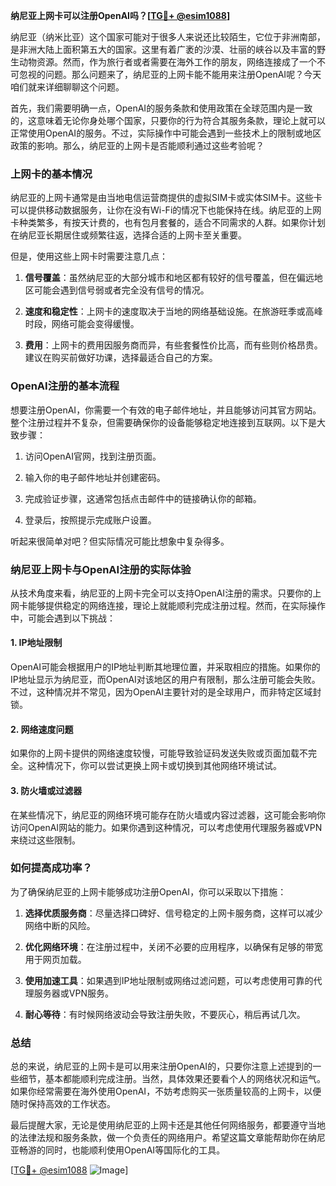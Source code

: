 **纳尼亚上网卡可以注册OpenAI吗？[[TG💪+ @esim1088](https://t.me/s/esim1088)]**

纳尼亚（纳米比亚）这个国家可能对于很多人来说还比较陌生，它位于非洲南部，是非洲大陆上面积第五大的国家。这里有着广袤的沙漠、壮丽的峡谷以及丰富的野生动物资源。然而，作为旅行者或者需要在海外工作的朋友，网络连接成了一个不可忽视的问题。那么问题来了，纳尼亚的上网卡能不能用来注册OpenAI呢？今天咱们就来详细聊聊这个问题。

首先，我们需要明确一点，OpenAI的服务条款和使用政策在全球范围内是一致的，这意味着无论你身处哪个国家，只要你的行为符合其服务条款，理论上就可以正常使用OpenAI的服务。不过，实际操作中可能会遇到一些技术上的限制或地区政策的影响。那么，纳尼亚的上网卡是否能顺利通过这些考验呢？

### 上网卡的基本情况

纳尼亚的上网卡通常是由当地电信运营商提供的虚拟SIM卡或实体SIM卡。这些卡可以提供移动数据服务，让你在没有Wi-Fi的情况下也能保持在线。纳尼亚的上网卡种类繁多，有按天计费的，也有包月套餐的，适合不同需求的人群。如果你计划在纳尼亚长期居住或频繁往返，选择合适的上网卡至关重要。

但是，使用这些上网卡时需要注意几点：

1. **信号覆盖**：虽然纳尼亚的大部分城市和地区都有较好的信号覆盖，但在偏远地区可能会遇到信号弱或者完全没有信号的情况。
   
2. **速度和稳定性**：上网卡的速度取决于当地的网络基础设施。在旅游旺季或高峰时段，网络可能会变得缓慢。

3. **费用**：上网卡的费用因服务商而异，有些套餐性价比高，而有些则价格昂贵。建议在购买前做好功课，选择最适合自己的方案。

### OpenAI注册的基本流程

想要注册OpenAI，你需要一个有效的电子邮件地址，并且能够访问其官方网站。整个注册过程并不复杂，但需要确保你的设备能够稳定地连接到互联网。以下是大致步骤：

1. 访问OpenAI官网，找到注册页面。
   
2. 输入你的电子邮件地址并创建密码。

3. 完成验证步骤，这通常包括点击邮件中的链接确认你的邮箱。

4. 登录后，按照提示完成账户设置。

听起来很简单对吧？但实际情况可能比想象中复杂得多。

### 纳尼亚上网卡与OpenAI注册的实际体验

从技术角度来看，纳尼亚的上网卡完全可以支持OpenAI注册的需求。只要你的上网卡能够提供稳定的网络连接，理论上就能顺利完成注册过程。然而，在实际操作中，可能会遇到以下挑战：

#### 1. **IP地址限制**
   OpenAI可能会根据用户的IP地址判断其地理位置，并采取相应的措施。如果你的IP地址显示为纳尼亚，而OpenAI对该地区的用户有限制，那么注册可能会失败。不过，这种情况并不常见，因为OpenAI主要针对的是全球用户，而非特定区域封锁。

#### 2. **网络速度问题**
   如果你的上网卡提供的网络速度较慢，可能导致验证码发送失败或页面加载不完全。这种情况下，你可以尝试更换上网卡或切换到其他网络环境试试。

#### 3. **防火墙或过滤器**
   在某些情况下，纳尼亚的网络环境可能存在防火墙或内容过滤器，这可能会影响你访问OpenAI网站的能力。如果你遇到这种情况，可以考虑使用代理服务器或VPN来绕过这些限制。

### 如何提高成功率？

为了确保纳尼亚的上网卡能够成功注册OpenAI，你可以采取以下措施：

1. **选择优质服务商**：尽量选择口碑好、信号稳定的上网卡服务商，这样可以减少网络中断的风险。

2. **优化网络环境**：在注册过程中，关闭不必要的应用程序，以确保有足够的带宽用于网页加载。

3. **使用加速工具**：如果遇到IP地址限制或网络过滤问题，可以考虑使用可靠的代理服务器或VPN服务。

4. **耐心等待**：有时候网络波动会导致注册失败，不要灰心，稍后再试几次。

### 总结

总的来说，纳尼亚的上网卡是可以用来注册OpenAI的，只要你注意上述提到的一些细节，基本都能顺利完成注册。当然，具体效果还要看个人的网络状况和运气。如果你经常需要在海外使用OpenAI，不妨考虑购买一张质量较高的上网卡，以便随时保持高效的工作状态。

最后提醒大家，无论是使用纳尼亚的上网卡还是其他任何网络服务，都要遵守当地的法律法规和服务条款，做一个负责任的网络用户。希望这篇文章能帮助你在纳尼亚畅游的同时，也能顺利使用OpenAI等国际化的工具。

[[TG💪+ @esim1088](https://t.me/s/esim1088) ![Image](https://i.postimg.cc/4NQfJmqS/Snipaste-2025-05-13-00-14-12.png)]